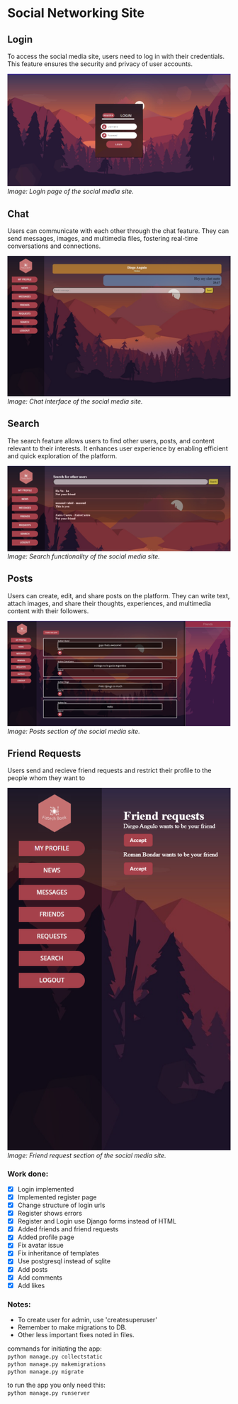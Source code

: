 # Social Networking Site

## Login
To access the social media site, users need to log in with their credentials. This feature ensures the security and privacy of user accounts.

![Login](https://github.com/Masoudvahid/SocialNetworkingSite/blob/main/examples/login.png)
*Image: Login page of the social media site.*

## Chat
Users can communicate with each other through the chat feature. They can send messages, images, and multimedia files, fostering real-time conversations and connections.

![Chat](https://github.com/Masoudvahid/SocialNetworkingSite/blob/main/examples/chat.png)
*Image: Chat interface of the social media site.*

## Search
The search feature allows users to find other users, posts, and content relevant to their interests. It enhances user experience by enabling efficient and quick exploration of the platform.

![Search](https://github.com/Masoudvahid/SocialNetworkingSite/blob/main/examples/search.png)
*Image: Search functionality of the social media site.*

## Posts
Users can create, edit, and share posts on the platform. They can write text, attach images, and share their thoughts, experiences, and multimedia content with their followers.

![Posts](https://github.com/Masoudvahid/SocialNetworkingSite/blob/main/examples/posts.png)
*Image: Posts section of the social media site.*

## Friend Requests
Users send and recieve friend requests and restrict their profile to the people whom they want to

![Friend_requests](https://github.com/Masoudvahid/SocialNetworkingSite/blob/main/examples/friend_request.png)
*Image: Friend request section of the social media site.*



### Work done:

- [x] Login implemented
- [x] Implemented register page
- [x] Change structure of login urls
- [x] Register shows errors
- [x] Register and Login use Django forms instead of HTML
- [x] Added friends and friend requests
- [x] Added profile page
- [x] Fix avatar issue
- [x] Fix inheritance of templates
- [x] Use postgresql instead of sqlite
- [x] Add posts
- [x] Add comments
- [x] Add likes

### Notes:

- To create user for admin, use 'createsuperuser'
- Remember to make migrations to DB.
- Other less important fixes noted in files.

commands for initiating the app:  
`python manage.py collectstatic`  
`python manage.py makemigrations`  
`python manage.py migrate`  

to run the app you only need this:  
`python manage.py runserver`  
